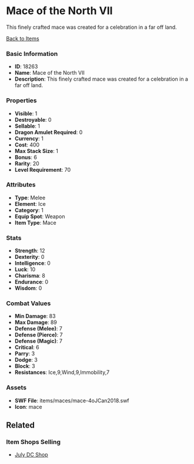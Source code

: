 # Mace of the North VII

This finely crafted mace was created for a celebration in a far off land.

[Back to Items](../items.md)

### Basic Information

- **ID**: 18263
- **Name**: Mace of the North VII
- **Description**: This finely crafted mace was created for a celebration in a far off land.

### Properties

- **Visible**: 1
- **Destroyable**: 0
- **Sellable**: 1
- **Dragon Amulet Required**: 0
- **Currency**: 1
- **Cost**: 400
- **Max Stack Size**: 1
- **Bonus**: 6
- **Rarity**: 20
- **Level Requirement**: 70

### Attributes

- **Type**: Melee
- **Element**: Ice
- **Category**: 1
- **Equip Spot**: Weapon
- **Item Type**: Mace

### Stats

- **Strength**: 12
- **Dexterity**: 0
- **Intelligence**: 0
- **Luck**: 10
- **Charisma**: 8
- **Endurance**: 0
- **Wisdom**: 0

### Combat Values

- **Min Damage**: 83
- **Max Damage**: 89
- **Defense (Melee)**: 7
- **Defense (Pierce)**: 7
- **Defense (Magic)**: 7
- **Critical**: 6
- **Parry**: 3
- **Dodge**: 3
- **Block**: 3
- **Resistances**: Ice,9,Wind,9,Immobility,7

### Assets

- **SWF File**: items/maces/mace-4oJCan2018.swf
- **Icon**: mace

## Related

### Item Shops Selling

- [July DC Shop](../item-shops/599-july-dc-shop.md)


